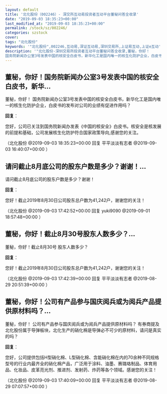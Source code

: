```yaml
---
layout: default
title: '北化股份（002246）- 深交所互动易投资者互动平台董秘问答全收录'
date: "2019-09-03 18:35:23+00:00"
last_modified_at: "2019-09-03 18:35:23+00:00"
permalink: /stock/sz/002246/
categories: szstock
cover: 
tags: "北化股份"
keywords: '"北化股份",002246,互动易,深证互动易,深圳交易所,上证易互动,上证e互动'
description: '"北化股份-深圳交易所投资者互动平台董秘问答全收录,董秘，你好！
国务院新闻办公室3号发表中国的核安全白皮书，新华化工是国内唯一的核生化防护企业，白皮书的发布对公司的业绩有促进作用吗？"'
---
```


## 董秘，你好！国务院新闻办公室3号发表中国的核安全白皮书，新华...

董秘，你好！
国务院新闻办公室3号发表中国的核安全白皮书，新华化工是国内唯一的核生化防护企业，白皮书的发布对公司的业绩有促进作用吗？

**回复**：

您好，公司已关注到国务院新闻办发表《中国的核安全》白皮书。核安全是核发展的前提和基础，公司发展核生化防护符合国家政策导向,感谢您的关注。 

（北化股份  @2019-09-03 18:35:23+00:00 回复 平平淡淡有志者  @2019-09-03 16:40:07+00:00 ）

## 请问截止8月底公司的股东户数是多少？谢谢！...

请问截止8月底公司的股东户数是多少？谢谢！

**回复**：

您好！截止2019年8月30日公司股东总户数为41,242户，谢谢您的关注！ 

（北化股份  @2019-09-03 17:42:52+00:00 回复 yuki9090  @2019-09-01 18:57:48+00:00 ）

## 董秘，你好！截止8月30号股东人数多少？...

董秘，你好！截止8月30号 股东人数多少？

**回复**：

您好！截止2019年8月30日公司股东总户数为41,242户，谢谢您的关注！ 

（北化股份  @2019-09-03 17:42:39+00:00 回复 平平淡淡有志者  @2019-08-29 20:51:39+00:00 ）

## 董秘，你好！公司有产品参与国庆阅兵或为阅兵产品提供原材料吗？...

董秘，你好！ 公司有产品参与国庆阅兵或为阅兵产品提供原材料吗？
有券商提及北化股份属于导弹板块，北化生产的硝化棉是导弹必不可少的原材料，请问是真实的吗？

**回复**：

您好，公司提供包括H型硝化棉、L型硝化棉、含能硝化棉在内的70余种不同规格型号的行业内最齐全的硝化棉产品，广泛用于涂料、油墨、赛璐珞制品、体育用品、化妆品、皮革亮光剂、推进剂、发射药、炸药等各个领域。感谢您的关注！ 

（北化股份  @2019-09-03 17:40:09+00:00 回复 平平淡淡有志者  @2019-08-29 07:07:57+00:00 ）


